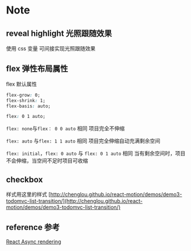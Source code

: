 # Note

## reveal highlight 光照跟随效果

使用 css 变量 可间接实现光照跟随效果

## flex 弹性布局属性

flex 默认属性

```css
flex-grow: 0;
flex-shrink: 1;
flex-basis: auto;

flex: 0 1 auto;
```

`flex: none`与`flex： 0 0 auto` 相同
项目完全不伸缩

`flex: auto` 与`flex: 1 1 auto` 相同
项目完全伸缩自动充满剩余空间

`flex: initial`，`flex: 0 auto` 与 `flex: 0 1 auto` 相同
当有剩余空间时，项目不会伸缩，当空间不足时项目可收缩

## checkbox

样式用这里的样式
[http://chenglou.github.io/react-motion/demos/demo3-todomvc-list-transition/](http://chenglou.github.io/react-motion/demos/demo3-todomvc-list-transition/)

## reference 参考

[React Async rendering](http://www.ayqy.net/blog/react-async-rendering/)
